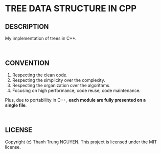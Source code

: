 # TREE DATA STRUCTURE IN CPP

## DESCRIPTION

My implementation of trees in C++.

&nbsp;

## CONVENTION

1. Respecting the clean code.
2. Respecting the simplicity over the complexity.
3. Respecting the organization over the algorithms.
4. Focusing on high performance, code reuse, code maintenance.

Plus, due to portablility in C++, **each module are fully presented on a single file**.

&nbsp;

## LICENSE

Copyright (c) Thanh Trung NGUYEN.
This project is licensed under the MIT license.
